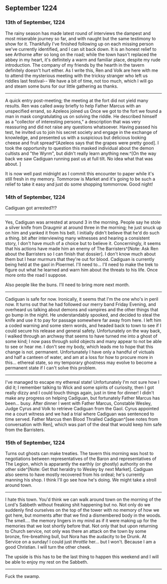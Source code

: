 ## September 1224
### 13th of September, 1224
The rainy season has made latest round of interviews the dampest and most miserable journey so far, and with naught but the same testimony to show for it. Thankfully I've finished following up on each missing person we've currently identified, and I can sit back down. It is an honest relief to see Arthorne after so long on the road; while the town hasn't replaced the abbey in my heart, it's definitely a warm and familiar place, despite my rude introduction. The company of my friends by the hearth in the tavern definitely doesn't hurt either. As I write this, Ren and Volk are here with me to attend the mysterious meeting with the tricksy stranger who left us riddles last festival-- We have a bit of time, not too much, which I will go and steam some buns for our little gathering as thanks.

---

A quick entry post-meeting; the meeting at the fort did not yield many results. Ren was called away briefly to help Father Marcus with an unspecified errand, so Azeleos joined us Once we got to the fort we found a man in mask congratulating us on solving the riddle. He described himself as a "collector of interesting persons," a description that was very reassuring and did not raise any questions whatsoever. Having passed his test, he invited us to join his secret society and engage in the exchange of knowledge, and presented us with a suspicious but delicious looking cheese and fruit spread^[Azeleos says that the grapes were pretty good]. I took the opportunity to question this masked individual about the demon cultists and "the Wyrm", but didn't really learn anything new.^[On the way back we saw Cadiguan running past us at full tilt. No idea what that was about. ]

It is now well past midnight as I commit this encounter to paper while it's still fresh in my memory. Tommorow is Market and it's going to be such a relief to take it easy and just do some shopping tommorrow. Good night!

### 14th of September, 1224
Cadiguan got arrested?!?

---

Yes, Cadiguan was arrested at around 3 in the morning. People say he stole a silver knife from Draugmir at around three in the morning; he just snuck up on him and yanked it from his belt. I initially didn't believe that he'd do such a thing. bit after interviewing many witnesses and hearing a consistent story, I don't have much of a choice but to believe it. Concerningly, it seems that his actions have made him an enemy of The Barristers^[Note: Ask Ren about the Barristers so I can finish that dossier]. I don't know much about them but I hear murmurs that they're out for blood. Cadiguan is currently being held at the gaol in Ploermel. I'll need to... I'll need to make the trek to figure out what he learned and warn him about the threats to his life. Once more onto the road I suppose. 

Also people like the buns. I'll need to bring more next month.

---

Cadiguan is safe for now. Ironically, it seems that I'm the one who's in peril now. It turns out that he had followed our merry band Friday Evening, and overheard us talking about demons and vampires and the other things that go bump in the night. He understandably spooked, and decided to steal the knife and use it to pay for passage somewhere far away from here. I left him a coded warning and some stern words, and headed back to town to see if I could secure his release and general safety. Unfortunately on the way back, I walked through an archway that seems to have turned me into a ghost of some kind; I now pass through solid objects and many appear to not be able to see or hear me. I don't see my body, which leads me to hope that this change is not. permanent. Unfortunately I have only a handful of victuals and half a canteen of water, and am at a loss for how to procure more in this... ethereal state, so my temporary ghostness may evolve to become a permanent state if I can't solve this problem. 

---

I've managed to escape my ethereal state! Unfortunately I'm not sure how I did it; I remember talking to Wick and some spirits of curiosity, then I got really dizzy and I could touch things again, just in time for dinner! I didn't make any progress on helping Cadiguan, but fortunately Father Marcus has been... busy. After dinner I went with Father Marcus, Constable Wesley, Judge Cyrus and Volk to retrieve Cadiguan from the Gaol. Cyrus appointed me a court witness and we had a trial where Cadiguan was sentenced to time served. Father Marcus then Blood Thralled Cadiguan^[see notes from conversation with Ren], which was part of the deal that would keep him safe from the Barristers.

### 15th of September, 1224
Turns out ghosts can make treaties. The tavern this morning was host to negotiations between representatives of the Baron and representatives of The Legion, which is apparantly the earthly (or ghostly) authority on the other side^[Note: Get that heraldry to Wesley by next Market]. Cadiguan also seems to have mostly recovered from his ordeal; he's currently manning his shop. I think I'll go see how he's doing. We might take a stroll around town.

---

I hate this town. You'd think we can walk around town on the morning of the Lord's Sabbeth without freaking shit happening but no. Not only do we suddenly find ourselves on the top of the tower with no memory of how we got here, but moments after that we find a dismembered body in the woods. The smell.... the memory lingers in my mind as if it were making up for the memories that we lost shortly before that. Not only that but upon returning to Church service, not only was there an attack on the town by some bronze, fire-breathing bull, but Nora has the audacity to be Drunk. At Service on a sunday! I could just *throttle* her... but I won't. Because I am a good Christian. I will turn the other cheek. 

The upside is this has to be the last thing to happen this weekend and I will be able to enjoy my rest on the Sabbeth.

---

Fuck the swamp.
